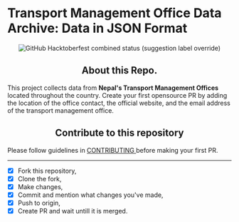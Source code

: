 # Transport Management Office Data Archive: Data in JSON Format
<div align="center" markdown="1">
<img alt="GitHub Hacktoberfest combined status (suggestion label override)" src="https://img.shields.io/github/hacktoberfest/2023/prab33n/TMO-Details">
</div>
<h2 align="center" markdown="1"> About this Repo.</h2>
This project collects data from <b>Nepal's Transport Management Offices</b> located throughout the country.
Create your first opensource PR by adding the location of the office contact, the official website, and the email address of the transport management office.
 <h2 align="center" markdown="1">Contribute to this repository</h2>
Please follow guidelines in <a href="./CONTRIBUTING.md">CONTRIBUTING </a>before making your first PR.

---
- [x] Fork this repository,
- [x] Clone the fork,
- [x] Make changes,
- [x] Commit and mention what changes you've made,
- [x] Push to origin,
- [x] Create PR and wait untill it is merged.
